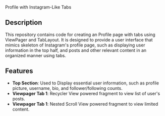Profile with Instagram-Like Tabs

## Description

This repository contains code for creating an Profile page with tabs using ViewPager and TabLayout. It is designed to provide a user interface that mimics skeleton of Instagram's profile page, such as displaying user information in the top half, and posts and other relevant content in an organized manner using tabs.

## Features

- **Top Section**: Used to Display essential user information, such as profile picture, username, bio, and follower/following counts.
- **Viewpager Tab 1**: Recycler View powered fragment to view list of user's posts.
- **Viewpager Tab 1**: Nested Scroll View powered fragment to view limited content.
